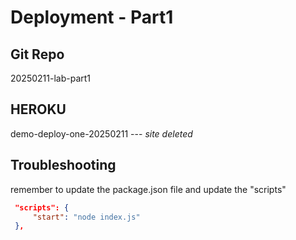 # Deployment - Part1

## Git Repo

20250211-lab-part1

## HEROKU

demo-deploy-one-20250211 --- *site deleted*

## Troubleshooting

remember to update the package.json file and update the "scripts"

```json
 "scripts": {
     "start": "node index.js"
 },
```
